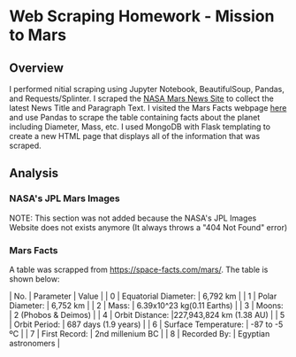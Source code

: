 # Web Scraping Homework - Mission to Mars

## Overview

I performed nitial scraping using Jupyter Notebook, BeautifulSoup, Pandas, and Requests/Splinter. I scraped the [NASA Mars News Site](https://mars.nasa.gov/news/) to collect the latest News Title and Paragraph Text. I visited the Mars Facts webpage [here](https://space-facts.com/mars/) and use Pandas to scrape the table containing facts about the planet including Diameter, Mass, etc. I used MongoDB with Flask templating to create a new HTML page that displays all of the information that was scraped.

## Analysis
### NASA's JPL Mars Images
NOTE: This section was not added because the NASA's JPL Images Website does not exists anymore (It always throws a "404 Not Found" error)

### Mars Facts
A table was scrapped from https://space-facts.com/mars/. The table is shown below:

| No.  | Parameter | Value |
| 0 | Equatorial Diameter: | 6,792 km  |
| 1 | Polar Diameter: | 6,752 km |
| 2 | Mass: | 6.39x10^23 kg(0.11 Earths) |
| 3 | Moons: | 2 (Phobos & Deimos) |
| 4 | Orbit Distance: |227,943,824 km (1.38 AU) |
| 5 | Orbit Period: | 687 days (1.9 years) |
| 6 | Surface Temperature: | -87 to -5 ºC |
| 7 | First Record: | 2nd millenium BC |
| 8 | Recorded By: | Egyptian astronomers |
